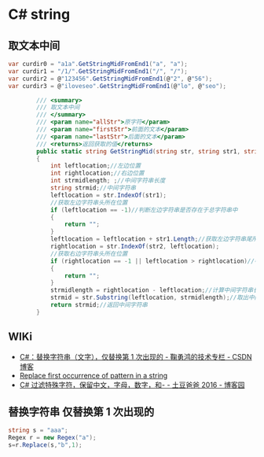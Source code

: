 # C# string

## 取文本中间

```c#
var curdir0 = "a1a".GetStringMidFromEnd1("a", "a");
var curdir1 = "/1/".GetStringMidFromEnd1("/", "/");
var curdir2 = @"123456".GetStringMidFromEnd1(@"2", @"56");
var curdir3 = @"iloveseo".GetStringMidFromEnd1(@"lo", @"seo");
```

```c#
        /// <summary>
        /// 取文本中间
        /// </summary>
        /// <param name="allStr">原字符</param>
        /// <param name="firstStr">前面的文本</param>
        /// <param name="lastStr">后面的文本</param>
        /// <returns>返回获取的值</returns>
        public static string GetStringMid(string str, string str1, string str2)
        {
            int leftlocation;//左边位置
            int rightlocation;//右边位置
            int strmidlength; ;//中间字符串长度
            string strmid;//中间字符串
            leftlocation = str.IndexOf(str1);
            //获取左边字符串头所在位置
            if (leftlocation == -1)//判断左边字符串是否存在于总字符串中
            {
                return "";
            }
            leftlocation = leftlocation + str1.Length;//获取左边字符串尾所在位置
            rightlocation = str.IndexOf(str2, leftlocation);
            //获取右边字符串头所在位置
            if (rightlocation == -1 || leftlocation > rightlocation)//判断右边字符串是否存在于总字符串中，左边字符串位置是否在右边字符串前
            {
                return "";
            }
            strmidlength = rightlocation - leftlocation;//计算中间字符串长度
            strmid = str.Substring(leftlocation, strmidlength);//取出中间字符串
            return strmid;//返回中间字符串
        }
```

## WIKi

- [C#：替换字符串（文字），仅替换第 1 次出现的 - 鞠勇鸿的技术专栏 - CSDN 博客](https://blog.csdn.net/jyh_jack/article/details/86505579)
- [Replace first occurrence of pattern in a string](https://stackoverflow.com/questions/8809354/replace-first-occurrence-of-pattern-in-a-string)
- [C# 过滤特殊字符，保留中文，字母，数字，和- - 土豆爸爸 2016 - 博客园](https://www.cnblogs.com/wohexiaocai/p/9283309.html)

## 替换字符串 仅替换第 1 次出现的

```c#
string s = "aaa";
Regex r = new Regex("a");
s=r.Replace(s,"b",1);
```
